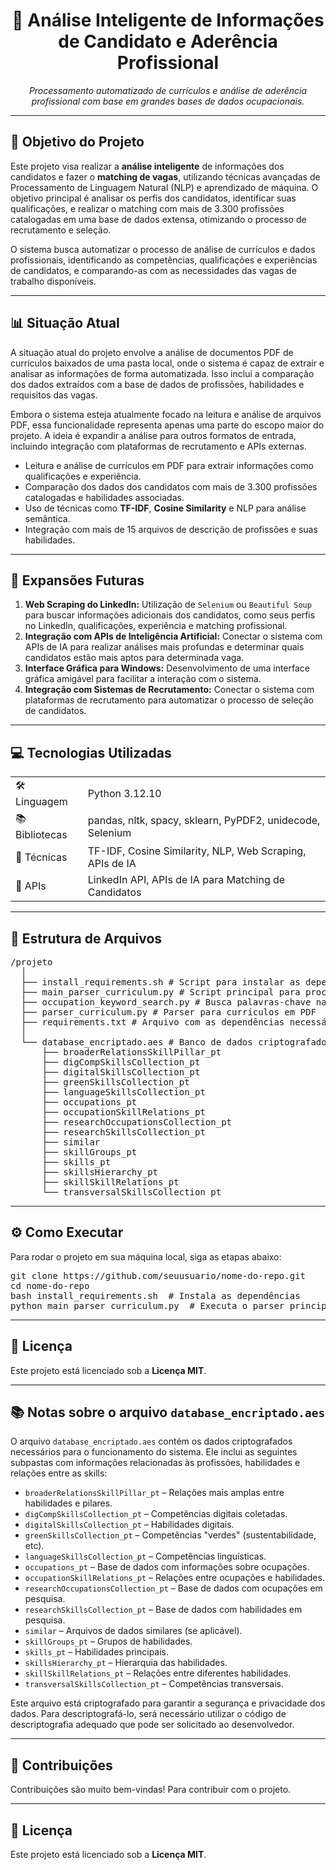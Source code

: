 <h1 align="center">📄 Análise Inteligente de Informações de Candidato e Aderência Profissional</h1>

<p align="center">
  <em>Processamento automatizado de currículos e análise de aderência profissional com base em grandes bases de dados ocupacionais.</em>
</p>

---

<h2>🎯 Objetivo do Projeto</h2>

<p>
  Este projeto visa realizar a <strong>análise inteligente</strong> de informações dos candidatos e fazer o <strong>matching de vagas</strong>, utilizando técnicas avançadas de Processamento de Linguagem Natural (NLP) e aprendizado de máquina. O objetivo principal é analisar os perfis dos candidatos, identificar suas qualificações, e realizar o matching com mais de 3.300 profissões catalogadas em uma base de dados extensa, otimizando o processo de recrutamento e seleção.
</p>

<p>
  O sistema busca automatizar o processo de análise de currículos e dados profissionais, identificando as competências, qualificações e experiências de candidatos, e comparando-as com as necessidades das vagas de trabalho disponíveis.
</p>

---

<h2>📊 Situação Atual</h2>

<p>
  A situação atual do projeto envolve a análise de documentos PDF de currículos baixados de uma pasta local, onde o sistema é capaz de extrair e analisar as informações de forma automatizada. Isso inclui a comparação dos dados extraídos com a base de dados de profissões, habilidades e requisitos das vagas.
</p>

<p>
  Embora o sistema esteja atualmente focado na leitura e análise de arquivos PDF, essa funcionalidade representa apenas uma parte do escopo maior do projeto. A ideia é expandir a análise para outros formatos de entrada, incluindo integração com plataformas de recrutamento e APIs externas.
</p>

<ul>
  <li>Leitura e análise de currículos em PDF para extrair informações como qualificações e experiência.</li>
  <li>Comparação dos dados dos candidatos com mais de 3.300 profissões catalogadas e habilidades associadas.</li>
  <li>Uso de técnicas como <strong>TF-IDF</strong>, <strong>Cosine Similarity</strong> e NLP para análise semântica.</li>
  <li>Integração com mais de 15 arquivos de descrição de profissões e suas habilidades.</li>
</ul>

---

<h2>🔮 Expansões Futuras</h2>

<ol>
  <li><strong>Web Scraping do LinkedIn:</strong> Utilização de <code>Selenium</code> ou <code>Beautiful Soup</code> para buscar informações adicionais dos candidatos, como seus perfis no LinkedIn, qualificações, experiência e matching profissional.</li>
  <li><strong>Integração com APIs de Inteligência Artificial:</strong> Conectar o sistema com APIs de IA para realizar análises mais profundas e determinar quais candidatos estão mais aptos para determinada vaga.</li>
  <li><strong>Interface Gráfica para Windows:</strong> Desenvolvimento de uma interface gráfica amigável para facilitar a interação com o sistema.</li>
  <li><strong>Integração com Sistemas de Recrutamento:</strong> Conectar o sistema com plataformas de recrutamento para automatizar o processo de seleção de candidatos.</li>
</ol>

---

<h2>💻 Tecnologias Utilizadas</h2>

<table>
  <tr><td>🛠️ Linguagem</td><td>Python 3.12.10</td></tr>
  <tr><td>📚 Bibliotecas</td><td>pandas, nltk, spacy, sklearn, PyPDF2, unidecode, Selenium</td></tr>
  <tr><td>🧠 Técnicas</td><td>TF-IDF, Cosine Similarity, NLP, Web Scraping, APIs de IA</td></tr>
  <tr><td>🔌 APIs</td><td>LinkedIn API, APIs de IA para Matching de Candidatos</td></tr>
</table>

---

<h2>📁 Estrutura de Arquivos</h2>
<pre>
/projeto
  │
  ├── install_requirements.sh # Script para instalar as dependências do projeto
  ├── main_parser_curriculum.py # Script principal para processamento de currículos
  ├── occupation_keyword_search.py # Busca palavras-chave nas ocupações
  ├── parser_curriculum.py # Parser para currículos em PDF
  ├── requirements.txt # Arquivo com as dependências necessárias
  │
  └── database_encriptado.aes # Banco de dados criptografado com os arquivos essenciais
      ├── broaderRelationsSkillPillar_pt
      ├── digCompSkillsCollection_pt
      ├── digitalSkillsCollection_pt
      ├── greenSkillsCollection_pt
      ├── languageSkillsCollection_pt
      ├── occupations_pt
      ├── occupationSkillRelations_pt
      ├── researchOccupationsCollection_pt
      ├── researchSkillsCollection_pt
      ├── similar
      ├── skillGroups_pt
      ├── skills_pt
      ├── skillsHierarchy_pt
      ├── skillSkillRelations_pt
      └── transversalSkillsCollection_pt
</pre>

---

<h2>⚙️ Como Executar</h2>

<p>Para rodar o projeto em sua máquina local, siga as etapas abaixo:</p>

<pre>
git clone https://github.com/seuusuario/nome-do-repo.git
cd nome-do-repo
bash install_requirements.sh  # Instala as dependências
python main_parser_curriculum.py  # Executa o parser principal
</pre>

---

<h2>📄 Licença</h2>

<p>
  Este projeto está licenciado sob a <strong>Licença MIT</strong>.
</p>

---

<h2>📚 Notas sobre o arquivo <code>database_encriptado.aes</code></h2>

<p>
  O arquivo <code>database_encriptado.aes</code> contém os dados criptografados necessários para o funcionamento do sistema. Ele inclui as seguintes subpastas com informações relacionadas às profissões, habilidades e relações entre as skills:
</p>

<ul>
  <li><code>broaderRelationsSkillPillar_pt</code> – Relações mais amplas entre habilidades e pilares.</li>
  <li><code>digCompSkillsCollection_pt</code> – Competências digitais coletadas.</li>
  <li><code>digitalSkillsCollection_pt</code> – Habilidades digitais.</li>
  <li><code>greenSkillsCollection_pt</code> – Competências "verdes" (sustentabilidade, etc).</li>
  <li><code>languageSkillsCollection_pt</code> – Competências linguísticas.</li>
  <li><code>occupations_pt</code> – Base de dados com informações sobre ocupações.</li>
  <li><code>occupationSkillRelations_pt</code> – Relações entre ocupações e habilidades.</li>
  <li><code>researchOccupationsCollection_pt</code> – Base de dados com ocupações em pesquisa.</li>
  <li><code>researchSkillsCollection_pt</code> – Base de dados com habilidades em pesquisa.</li>
  <li><code>similar</code> – Arquivos de dados similares (se aplicável).</li>
  <li><code>skillGroups_pt</code> – Grupos de habilidades.</li>
  <li><code>skills_pt</code> – Habilidades principais.</li>
  <li><code>skillsHierarchy_pt</code> – Hierarquia das habilidades.</li>
  <li><code>skillSkillRelations_pt</code> – Relações entre diferentes habilidades.</li>
  <li><code>transversalSkillsCollection_pt</code> – Competências transversais.</li>
</ul>

<p>
  Este arquivo está criptografado para garantir a segurança e privacidade dos dados. 
  Para descriptografá-lo, será necessário utilizar o código de descriptografia adequado que pode ser solicitado ao desenvolvedor.
</p>

---

<h2>🤝 Contribuições</h2>

<p>
  Contribuições são muito bem-vindas! Para contribuir com o projeto.
</p>

---

<h2>📄 Licença</h2>

<p>
  Este projeto está licenciado sob a <strong>Licença MIT</strong>.
</p>
